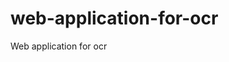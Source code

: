 # web-application-for-ocr
Web application for ocr

<!-- #Tech Stack
Front end - Angular
Back end - NodeJS
DB - Mongo DB -->

<!-- 
##Quick Setup
<ul>
	<li>Download the code from here OR clone our repository by running <kbd>git clone https://github.com/shubhamkucheria/objectDetection.git</kbd></li>	
        <li>Navigate to the server directory in our app using command-line.</li>
	<li>Run <kbd>npm install</kbd></li>
	<li>If you use gulp run <kbd>gulp</kbd> OR simply run <kbd>node app.js</kbd></li>
	<li>Open <kbd>http://localhost:3000</kbd> in your browser</li>
</ul> -->

